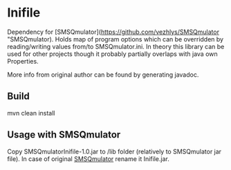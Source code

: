 # Inifile

Dependency for [SMSQmulator](https://github.com/vezhlys/SMSQmulator "SMSQmulator). Holds map of program options which can be overridden by reading/writing values from/to SMSQmulator.ini. In theory this library can be used for other projects though it probably partially overlaps with java own Properties.

More info from original author can be found by generating javadoc.

## Build
mvn clean install

## Usage with SMSQmulator
Copy SMSQmulatorInifile-1.0.jar to /lib folder (relatively to SMSQmulator jar file). In case of original [SMSQmulator](http://www.wlenerz.com/SMSQmulator/) rename it Inifile.jar. 